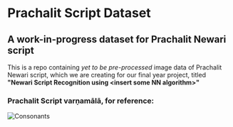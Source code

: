 # Prachalit Script Dataset

## A work-in-progress dataset for Prachalit Newari script

This is a repo containing _yet to be pre-processed_ image data of Prachalit Newari script, which we are creating for our final year project, titled **"Newari Script Recognition using \<insert some NN algorithm\>"**

### Prachalit Script varṇamālā, for reference:

![Consonants](https://i.pinimg.com/564x/27/1b/06/271b06400e40167586831157856ce1f8.jpg)
